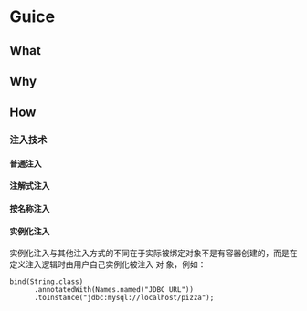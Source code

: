 

# Guice


## What


## Why


## How

### 注入技术

#### 普通注入

#### 注解式注入

#### 按名称注入

#### 实例化注入
  实例化注入与其他注入方式的不同在于实际被绑定对象不是有容器创建的，而是在定义注入逻辑时由用户自己实例化被注入
  对  象，例如：
  ```
bind(String.class)
        .annotatedWith(Names.named("JDBC URL"))
        .toInstance("jdbc:mysql://localhost/pizza");
  ```

